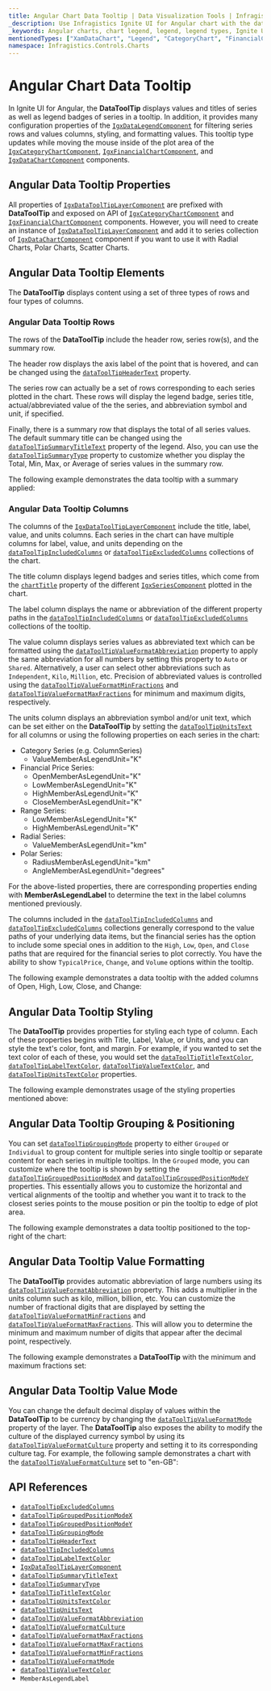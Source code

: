 ```yaml
---
title: Angular Chart Data Tooltip | Data Visualization Tools | Infragistics
_description: Use Infragistics Ignite UI for Angular chart with the data tooltip layer!
_keywords: Angular charts, chart legend, legend, legend types, Ignite UI for Angular, Infragistics
mentionedTypes: ["XamDataChart", "Legend", "CategoryChart", "FinancialChart", "XamDataLegend", "DataToolTipLayer"]
namespace: Infragistics.Controls.Charts
---
```


# Angular Chart Data Tooltip

In Ignite UI for Angular, the **DataToolTip** displays values and titles of series as well as legend badges of series in a tooltip. In addition, it provides many configuration properties of the [`IgxDataLegendComponent`]({environment:dvApiBaseUrl}/products/ignite-ui-angular/api/docs/typescript/latest/classes/igxdatalegendcomponent.html) for filtering series rows and values columns, styling, and formatting values. This tooltip type updates while moving the mouse inside of the plot area of the [`IgxCategoryChartComponent`]({environment:dvApiBaseUrl}/products/ignite-ui-angular/api/docs/typescript/latest/classes/igxcategorychartcomponent.html), [`IgxFinancialChartComponent`]({environment:dvApiBaseUrl}/products/ignite-ui-angular/api/docs/typescript/latest/classes/igxfinancialchartcomponent.html), and [`IgxDataChartComponent`]({environment:dvApiBaseUrl}/products/ignite-ui-angular/api/docs/typescript/latest/classes/igxdatachartcomponent.html) components.

## Angular Data Tooltip Properties

All properties of [`IgxDataToolTipLayerComponent`]({environment:dvApiBaseUrl}/products/ignite-ui-angular/api/docs/typescript/latest/classes/igxdatatooltiplayercomponent.html) are prefixed with **DataToolTip** and exposed on API of [`IgxCategoryChartComponent`]({environment:dvApiBaseUrl}/products/ignite-ui-angular/api/docs/typescript/latest/classes/igxcategorychartcomponent.html) and [`IgxFinancialChartComponent`]({environment:dvApiBaseUrl}/products/ignite-ui-angular/api/docs/typescript/latest/classes/igxfinancialchartcomponent.html) components. However, you will need to create an instance of [`IgxDataToolTipLayerComponent`]({environment:dvApiBaseUrl}/products/ignite-ui-angular/api/docs/typescript/latest/classes/igxdatatooltiplayercomponent.html) and add it to series collection of [`IgxDataChartComponent`]({environment:dvApiBaseUrl}/products/ignite-ui-angular/api/docs/typescript/latest/classes/igxdatachartcomponent.html) component if you want to use it with Radial Charts, Polar Charts, Scatter Charts.

## Angular Data Tooltip Elements

The **DataToolTip** displays content using a set of three types of rows and four types of columns.

### Angular Data Tooltip Rows

The rows of the **DataToolTip** include the header row, series row(s), and the summary row.

The header row displays the axis label of the point that is hovered, and can be changed using the [`dataToolTipHeaderText`]({environment:dvApiBaseUrl}/products/ignite-ui-angular/api/docs/typescript/latest/classes/igxdomainchartcomponent.html#datatooltipheadertext) property.

The series row can actually be a set of rows corresponding to each series plotted in the chart. These rows will display the legend badge, series title, actual/abbreviated value of the the series, and abbreviation symbol and unit, if specified.

Finally, there is a summary row that displays the total of all series values. The default summary title can be changed using the [`dataToolTipSummaryTitleText`]({environment:dvApiBaseUrl}/products/ignite-ui-angular/api/docs/typescript/latest/classes/igxdomainchartcomponent.html#datatooltipsummarytitletext) property of the legend. Also, you can use the [`dataToolTipSummaryType`]({environment:dvApiBaseUrl}/products/ignite-ui-angular/api/docs/typescript/latest/classes/igxdomainchartcomponent.html#datatooltipsummarytype) property to customize whether you display the Total, Min, Max, or Average of series values in the summary row.

The following example demonstrates the data tooltip with a summary applied:

<code-view style="height: 450px" alt="Angular Category Chart Data Tooltip Example"
           data-demos-base-url="{environment:dvDemosBaseUrl}"
                    iframe-src="{environment:dvDemosBaseUrl}/charts/category-chart/data-tooltip"
                                                 github-src="charts/category-chart/data-tooltip">
</code-view>


### Angular Data Tooltip Columns

The columns of the [`IgxDataToolTipLayerComponent`]({environment:dvApiBaseUrl}/products/ignite-ui-angular/api/docs/typescript/latest/classes/igxdatatooltiplayercomponent.html) include the title, label, value, and units columns. Each series in the chart can have multiple columns for label, value, and units depending on the [`dataToolTipIncludedColumns`]({environment:dvApiBaseUrl}/products/ignite-ui-angular/api/docs/typescript/latest/classes/igxdomainchartcomponent.html#datatooltipincludedcolumns) or [`dataToolTipExcludedColumns`]({environment:dvApiBaseUrl}/products/ignite-ui-angular/api/docs/typescript/latest/classes/igxdomainchartcomponent.html#datatooltipexcludedcolumns) collections of the chart.

The title column displays legend badges and series titles, which come from the [`chartTitle`]({environment:dvApiBaseUrl}/products/ignite-ui-angular/api/docs/typescript/latest/classes/igxseriesviewercomponent.html#charttitle) property of the different [`IgxSeriesComponent`]({environment:dvApiBaseUrl}/products/ignite-ui-angular/api/docs/typescript/latest/classes/igxseriescomponent.html) plotted in the chart.

The label column displays the name or abbreviation of the different property paths in the [`dataToolTipIncludedColumns`]({environment:dvApiBaseUrl}/products/ignite-ui-angular/api/docs/typescript/latest/classes/igxdomainchartcomponent.html#datatooltipincludedcolumns) or [`dataToolTipExcludedColumns`]({environment:dvApiBaseUrl}/products/ignite-ui-angular/api/docs/typescript/latest/classes/igxdomainchartcomponent.html#datatooltipexcludedcolumns) collections of the tooltip.

The value column displays series values as abbreviated text which can be formatted using the [`dataToolTipValueFormatAbbreviation`]({environment:dvApiBaseUrl}/products/ignite-ui-angular/api/docs/typescript/latest/classes/igxdomainchartcomponent.html#datatooltipvalueformatabbreviation) property to apply the same abbreviation for all numbers by setting this property to `Auto` or `Shared`. Alternatively, a user can select other abbreviations such as `Independent`, `Kilo`, `Million`, etc. Precision of abbreviated values is controlled using the [`dataToolTipValueFormatMinFractions`]({environment:dvApiBaseUrl}/products/ignite-ui-angular/api/docs/typescript/latest/classes/igxdomainchartcomponent.html#datatooltipvalueformatminfractions) and [`dataToolTipValueFormatMaxFractions`]({environment:dvApiBaseUrl}/products/ignite-ui-angular/api/docs/typescript/latest/classes/igxdomainchartcomponent.html#datatooltipvalueformatmaxfractions) for minimum and maximum digits, respectively.

The units column displays an abbreviation symbol and/or unit text, which can be set either on the **DataToolTip** by setting the [`dataToolTipUnitsText`]({environment:dvApiBaseUrl}/products/ignite-ui-angular/api/docs/typescript/latest/classes/igxdomainchartcomponent.html#datatooltipunitstext) for all columns or using the following properties on each series in the chart:

*   Category Series (e.g. ColumnSeries)
    *   ValueMemberAsLegendUnit="K"
*   Financial Price Series:
    *   OpenMemberAsLegendUnit="K"
    *   LowMemberAsLegendUnit="K"
    *   HighMemberAsLegendUnit="K"
    *   CloseMemberAsLegendUnit="K"
*   Range Series:
    *   LowMemberAsLegendUnit="K"
    *   HighMemberAsLegendUnit="K"
*   Radial Series:
    *   ValueMemberAsLegendUnit="km"
*   Polar Series:
    *   RadiusMemberAsLegendUnit="km"
    *   AngleMemberAsLegendUnit="degrees"

For the above-listed properties, there are corresponding properties ending with **MemberAsLegendLabel** to determine the text in the label columns mentioned previously.

The columns included in the [`dataToolTipIncludedColumns`]({environment:dvApiBaseUrl}/products/ignite-ui-angular/api/docs/typescript/latest/classes/igxdomainchartcomponent.html#datatooltipincludedcolumns) and [`dataToolTipExcludedColumns`]({environment:dvApiBaseUrl}/products/ignite-ui-angular/api/docs/typescript/latest/classes/igxdomainchartcomponent.html#datatooltipexcludedcolumns) collections generally correspond to the value paths of your underlying data items, but the financial series has the option to include some special ones in addition to the `High`, `Low`, `Open`, and `Close` paths that are required for the financial series to plot correctly. You have the ability to show `TypicalPrice`, `Change`, and `Volume` options within the tooltip.

The following example demonstrates a data tooltip with the added columns of Open, High, Low, Close, and Change:

<code-view style="height: 450px" alt="Angular Financial Chart Data Tooltip Example"
           data-demos-base-url="{environment:dvDemosBaseUrl}"
                    iframe-src="{environment:dvDemosBaseUrl}/charts/financial-chart/data-tooltip"
                                                 github-src="charts/financial-chart/data-tooltip">
</code-view>


## Angular Data Tooltip Styling

The **DataToolTip** provides properties for styling each type of column. Each of these properties begins with Title, Label, Value, or Units, and you can style the text's color, font, and margin. For example, if you wanted to set the text color of each of these, you would set the [`dataToolTipTitleTextColor`]({environment:dvApiBaseUrl}/products/ignite-ui-angular/api/docs/typescript/latest/classes/igxdomainchartcomponent.html#datatooltiptitletextcolor), [`dataToolTipLabelTextColor`]({environment:dvApiBaseUrl}/products/ignite-ui-angular/api/docs/typescript/latest/classes/igxdomainchartcomponent.html#datatooltiplabeltextcolor), [`dataToolTipValueTextColor`]({environment:dvApiBaseUrl}/products/ignite-ui-angular/api/docs/typescript/latest/classes/igxdomainchartcomponent.html#datatooltipvaluetextcolor), and [`dataToolTipUnitsTextColor`]({environment:dvApiBaseUrl}/products/ignite-ui-angular/api/docs/typescript/latest/classes/igxdomainchartcomponent.html#datatooltipunitstextcolor) properties.

The following example demonstrates usage of the styling properties mentioned above:

<code-view style="height: 450px" alt="Angular Financial Chart Data Tooltip Styling Example"
           data-demos-base-url="{environment:dvDemosBaseUrl}"
                    iframe-src="{environment:dvDemosBaseUrl}/charts/financial-chart/data-tooltip-styling-props"
                                                 github-src="charts/financial-chart/data-tooltip-styling-props">
</code-view>


## Angular Data Tooltip Grouping & Positioning

You can set [`dataToolTipGroupingMode`]({environment:dvApiBaseUrl}/products/ignite-ui-angular/api/docs/typescript/latest/classes/igxdomainchartcomponent.html#datatooltipgroupingmode) property to either `Grouped` or `Individual` to group content for multiple series into single tooltip or separate content for each series in multiple tooltips. In the `Grouped` mode, you can customize where the tooltip is shown by setting the [`dataToolTipGroupedPositionModeX`]({environment:dvApiBaseUrl}/products/ignite-ui-angular/api/docs/typescript/latest/classes/igxdomainchartcomponent.html#datatooltipgroupedpositionmodex) and [`dataToolTipGroupedPositionModeY`]({environment:dvApiBaseUrl}/products/ignite-ui-angular/api/docs/typescript/latest/classes/igxdomainchartcomponent.html#datatooltipgroupedpositionmodey) properties. This essentially allows you to customize the horizontal and vertical alignments of the tooltip and whether you want it to track to the closest series points to the mouse position or pin the tooltip to edge of plot area.

The following example demonstrates a data tooltip positioned to the top-right of the chart:

<code-view style="height: 450px" alt="Angular Category Chart Data Tooltip Positioning Example"
           data-demos-base-url="{environment:dvDemosBaseUrl}"
                    iframe-src="{environment:dvDemosBaseUrl}/charts/category-chart/data-tooltip-positioning"
                                                 github-src="charts/category-chart/data-tooltip-positioning">
</code-view>


## Angular Data Tooltip Value Formatting

The **DataToolTip** provides automatic abbreviation of large numbers using its [`dataToolTipValueFormatAbbreviation`]({environment:dvApiBaseUrl}/products/ignite-ui-angular/api/docs/typescript/latest/classes/igxdomainchartcomponent.html#datatooltipvalueformatabbreviation) property. This adds a multiplier in the units column such as kilo, million, billion, etc. You can customize the number of fractional digits that are displayed by setting the [`dataToolTipValueFormatMinFractions`]({environment:dvApiBaseUrl}/products/ignite-ui-angular/api/docs/typescript/latest/classes/igxdomainchartcomponent.html#datatooltipvalueformatminfractions) and [`dataToolTipValueFormatMaxFractions`]({environment:dvApiBaseUrl}/products/ignite-ui-angular/api/docs/typescript/latest/classes/igxdomainchartcomponent.html#datatooltipvalueformatmaxfractions). This will allow you to determine the minimum and maximum number of digits that appear after the decimal point, respectively.

The following example demonstrates a **DataToolTip** with the minimum and maximum fractions set:

<code-view style="height: 450px" alt="Angular Category Chart Data Tooltip Formatting Decimals Example"
           data-demos-base-url="{environment:dvDemosBaseUrl}"
                    iframe-src="{environment:dvDemosBaseUrl}/charts/category-chart/data-tooltip-formatting-decimals"
                                                 github-src="charts/category-chart/data-tooltip-formatting-decimals">
</code-view>


## Angular Data Tooltip Value Mode

You can change the default decimal display of values within the **DataToolTip** to be currency by changing the [`dataToolTipValueFormatMode`]({environment:dvApiBaseUrl}/products/ignite-ui-angular/api/docs/typescript/latest/classes/igxdomainchartcomponent.html#datatooltipvalueformatmode) property of the layer. The **DataToolTip** also exposes the ability to modify the culture of the displayed currency symbol by using its [`dataToolTipValueFormatCulture`]({environment:dvApiBaseUrl}/products/ignite-ui-angular/api/docs/typescript/latest/classes/igxdomainchartcomponent.html#datatooltipvalueformatculture) property and setting it to its corresponding culture tag. For example, the following sample demonstrates a chart with the [`dataToolTipValueFormatCulture`]({environment:dvApiBaseUrl}/products/ignite-ui-angular/api/docs/typescript/latest/classes/igxdomainchartcomponent.html#datatooltipvalueformatculture) set to "en-GB":

<code-view style="height: 450px" alt="Angular Financial Chart Data Tooltip Formatting Currency Example"
           data-demos-base-url="{environment:dvDemosBaseUrl}"
                    iframe-src="{environment:dvDemosBaseUrl}/charts/financial-chart/data-tooltip-formatting-currency"
                                                 github-src="charts/financial-chart/data-tooltip-formatting-currency">
</code-view>


## API References

*   [`dataToolTipExcludedColumns`]({environment:dvApiBaseUrl}/products/ignite-ui-angular/api/docs/typescript/latest/classes/igxdomainchartcomponent.html#datatooltipexcludedcolumns)
*   [`dataToolTipGroupedPositionModeX`]({environment:dvApiBaseUrl}/products/ignite-ui-angular/api/docs/typescript/latest/classes/igxdomainchartcomponent.html#datatooltipgroupedpositionmodex)
*   [`dataToolTipGroupedPositionModeY`]({environment:dvApiBaseUrl}/products/ignite-ui-angular/api/docs/typescript/latest/classes/igxdomainchartcomponent.html#datatooltipgroupedpositionmodey)
*   [`dataToolTipGroupingMode`]({environment:dvApiBaseUrl}/products/ignite-ui-angular/api/docs/typescript/latest/classes/igxdomainchartcomponent.html#datatooltipgroupingmode)
*   [`dataToolTipHeaderText`]({environment:dvApiBaseUrl}/products/ignite-ui-angular/api/docs/typescript/latest/classes/igxdomainchartcomponent.html#datatooltipheadertext)
*   [`dataToolTipIncludedColumns`]({environment:dvApiBaseUrl}/products/ignite-ui-angular/api/docs/typescript/latest/classes/igxdomainchartcomponent.html#datatooltipincludedcolumns)
*   [`dataToolTipLabelTextColor`]({environment:dvApiBaseUrl}/products/ignite-ui-angular/api/docs/typescript/latest/classes/igxdomainchartcomponent.html#datatooltiplabeltextcolor)
*   [`IgxDataToolTipLayerComponent`]({environment:dvApiBaseUrl}/products/ignite-ui-angular/api/docs/typescript/latest/classes/igxdatatooltiplayercomponent.html)
*   [`dataToolTipSummaryTitleText`]({environment:dvApiBaseUrl}/products/ignite-ui-angular/api/docs/typescript/latest/classes/igxdomainchartcomponent.html#datatooltipsummarytitletext)
*   [`dataToolTipSummaryType`]({environment:dvApiBaseUrl}/products/ignite-ui-angular/api/docs/typescript/latest/classes/igxdomainchartcomponent.html#datatooltipsummarytype)
*   [`dataToolTipTitleTextColor`]({environment:dvApiBaseUrl}/products/ignite-ui-angular/api/docs/typescript/latest/classes/igxdomainchartcomponent.html#datatooltiptitletextcolor)
*   [`dataToolTipUnitsTextColor`]({environment:dvApiBaseUrl}/products/ignite-ui-angular/api/docs/typescript/latest/classes/igxdomainchartcomponent.html#datatooltipunitstextcolor)
*   [`dataToolTipUnitsText`]({environment:dvApiBaseUrl}/products/ignite-ui-angular/api/docs/typescript/latest/classes/igxdomainchartcomponent.html#datatooltipunitstext)
*   [`dataToolTipValueFormatAbbreviation`]({environment:dvApiBaseUrl}/products/ignite-ui-angular/api/docs/typescript/latest/classes/igxdomainchartcomponent.html#datatooltipvalueformatabbreviation)
*   [`dataToolTipValueFormatCulture`]({environment:dvApiBaseUrl}/products/ignite-ui-angular/api/docs/typescript/latest/classes/igxdomainchartcomponent.html#datatooltipvalueformatculture)
*   [`dataToolTipValueFormatMaxFractions`]({environment:dvApiBaseUrl}/products/ignite-ui-angular/api/docs/typescript/latest/classes/igxdomainchartcomponent.html#datatooltipvalueformatmaxfractions)
*   [`dataToolTipValueFormatMaxFractions`]({environment:dvApiBaseUrl}/products/ignite-ui-angular/api/docs/typescript/latest/classes/igxdomainchartcomponent.html#datatooltipvalueformatmaxfractions)
*   [`dataToolTipValueFormatMinFractions`]({environment:dvApiBaseUrl}/products/ignite-ui-angular/api/docs/typescript/latest/classes/igxdomainchartcomponent.html#datatooltipvalueformatminfractions)
*   [`dataToolTipValueFormatMode`]({environment:dvApiBaseUrl}/products/ignite-ui-angular/api/docs/typescript/latest/classes/igxdomainchartcomponent.html#datatooltipvalueformatmode)
*   [`dataToolTipValueTextColor`]({environment:dvApiBaseUrl}/products/ignite-ui-angular/api/docs/typescript/latest/classes/igxdomainchartcomponent.html#datatooltipvaluetextcolor)
*   `MemberAsLegendLabel`

